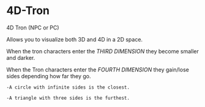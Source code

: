 # 4D-Tron
4D Tron (NPC or PC)

Allows you to visualize both 3D and 4D in a 2D space.

When the tron characters enter the *THIRD DIMENSION* they become smaller and darker.

When the Tron characters enter the *FOURTH DIMENSION* they gain/lose sides depending how far they go. 

    -A circle with infinite sides is the closest.

    -A triangle with three sides is the furthest.
